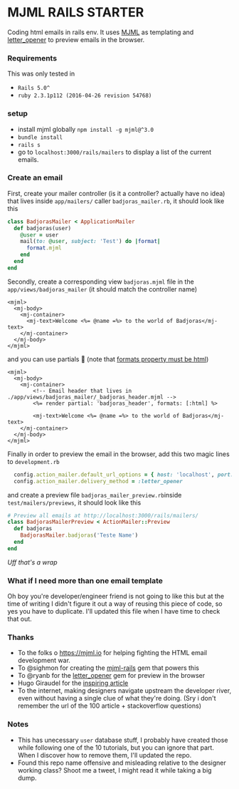 # MJML RAILS STARTER

Coding html emails in rails env.
It uses [MJML](https://mjml.io) as templating and [letter_opener](https://github.com/ryanb/letter_opener) to preview emails in the browser.

### Requirements
This was only tested in
* `Rails 5.0^`
* `ruby 2.3.1p112 (2016-04-26 revision 54768)`

### setup

* install mjml globally `npm install -g mjml@^3.0`
* `bundle install`
* `rails s`
* go to `localhost:3000/rails/mailers` to display a list of the current emails.

### Create an email

First, create your mailer controller (is it a controller? actually have no idea) that lives inside `app/mailers/` caller `badjoras_mailer.rb`, it should look like this

```Ruby
class BadjorasMailer < ApplicationMailer
  def badjoras(user)
    @user = user
    mail(to: @user, subject: 'Test') do |format|
      format.mjml
    end
  end
end
```

Secondly, create a corresponding view `badjoras.mjml` file in the `app/views/badjoras_mailer` (it should match the controller name)

```ERB
<mjml>
  <mj-body>
    <mj-container>
      <mj-text>Welcome <%= @name =%> to the world of Badjoras</mj-text>
    </mj-container>
  </mj-body>
</mjml>
```

and you can use partials 🎊 (note that [formats property must be html](http://dev.edenspiekermann.com/2016/06/02/using-mjml-in-rails/))
```ERB
<mjml>
  <mj-body>
    <mj-container>
    	<!-- Email header that lives in ./app/views/badjoras_mailer/_badjoras_header.mjml -->
      	<%= render partial: 'badjoras_header', formats: [:html] %>
  
      	<mj-text>Welcome <%= @name =%> to the world of Badjoras</mj-text>
    </mj-container>
  </mj-body>
</mjml>
```


Finally in order to preview the email in the browser, add this two magic lines to `development.rb`
```Ruby
  config.action_mailer.default_url_options = { host: 'localhost', port: 3000 }
  config.action_mailer.delivery_method = :letter_opener
```

and create a preview file `badjoras_mailer_preview.rb`inside `test/mailers/previews`, it should look like this

```Ruby
# Preview all emails at http://localhost:3000/rails/mailers/
class BadjorasMailerPreview < ActionMailer::Preview
  def badjoras
    BadjorasMailer.badjoras('Teste Name')
  end
end
```

*Uff that's a wrap*

### What if I need more than one email template
Oh boy you're developer/engineer friend is not going to like this but at the time of writing I didn't figure it out a way of reusing this piece of code, so yes you have to duplicate. I'll updated this file when I have time to check that out.


### Thanks
* To the folks o https://mjml.io for helping fighting the HTML email development war.
* To @sighmon for creating the [mjml-rails](https://github.com/sighmon/mjml-rails/) gem that powers this
* To @ryanb for the [letter_opener]() gem for preview in the browser
* Hugo Giraudel for the [inspiring article](http://dev.edenspiekermann.com/2016/06/02/using-mjml-in-rails/)
* To the internet, making designers navigate upstream the developer river, even without having a single clue of what they're doing. (Sry i don't remember the url of the 100 article + stackoverflow questions)


### Notes
* This has unecessary `user` database stuff, I probably have created those while following one of the 10 tutorials, but you can ignore that part. When I discover how to remove them, I'll updated the repo.
* Found this repo name offensive and misleading relative to the designer working class? Shoot me a tweet, I might read it while taking a big dump.